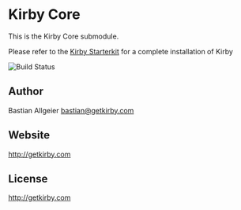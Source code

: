 # Kirby Core

This is the Kirby Core submodule.

Please refer to the [Kirby Starterkit](http://github.com/getkirby/starterkit)
for a complete installation of Kirby

![Build Status](https://travis-ci.org/getkirby/kirby.svg?branch=master)

## Author
Bastian Allgeier
<bastian@getkirby.com>

## Website
<http://getkirby.com>

## License
<http://getkirby.com>
